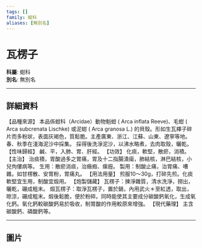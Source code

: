 ```yaml
---
tags: []
family: 蚶科
aliases: [無別名]
---
```


# 瓦楞子

**科屬**: 蚶科  
**別名**: 無別名  

---

## 詳細資料
【品種來源】
本品係蚶科（Arcidae）動物魁蚶 (
Arca inflata
Reeve)、毛蚶 (
Arca subcrenata
Lischke) 或泥蚶 (
Arca granosa
L.) 的貝殼。形如生瓦檡子碎片而多粉狀，表面灰褐色，質鬆脆。主產廣東、浙江、江蘇、山東、遼寧等地。春、秋季在淺海泥沙中採集。 採得後洗淨泥沙，以沸水略煮，去肉取殼，曬乾。
【性味歸經】
鹹、平，入肺、胃、肝經。
【功效】
化痰，軟堅，散瘀，消積。
【主治】
治痰積，胃酸過多之胃痛，胃及十二指腸潰瘍，肺結核，淋巴結核，小兒佝僂病等。
生用：散瘀消痰，治癥瘕、瘰癧。
製用：制酸止痛，治胃痛、嘈雜。如甘楞散、安胃粉，胃痛丸。
【用法用量】
煎服10～30g，打碎先煎。化痰軟堅宜生用，制酸宜煅用。
【炮製儲藏】
瓦楞子：揀淨雜質，清水洗淨，撈出，曬乾，碾成粗末。
煅瓦楞子：取淨瓦楞子，置於鍋，內用武火＊至紅透，取出，晾涼，碾成粗末。煅後鬆脆，便於粉碎。同時能使其主要成分碳酸鈣氧化，生成氧化鈣。氧化鈣較碳酸鈣易於吸收，制胃酸的作用較原來增強。
【現代藥理】
主含碳酸鈣、磷酸鈣等。

---

## 圖片
